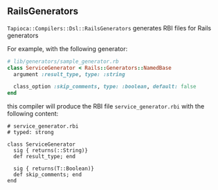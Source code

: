 ## RailsGenerators

`Tapioca::Compilers::Dsl::RailsGenerators` generates RBI files for Rails generators

For example, with the following generator:

~~~rb
# lib/generators/sample_generator.rb
class ServiceGenerator < Rails::Generators::NamedBase
  argument :result_type, type: :string

  class_option :skip_comments, type: :boolean, default: false
end
~~~

this compiler will produce the RBI file `service_generator.rbi` with the following content:

~~~rbi
# service_generator.rbi
# typed: strong

class ServiceGenerator
  sig { returns(::String)}
  def result_type; end

  sig { returns(T::Boolean)}
  def skip_comments; end
end
~~~
